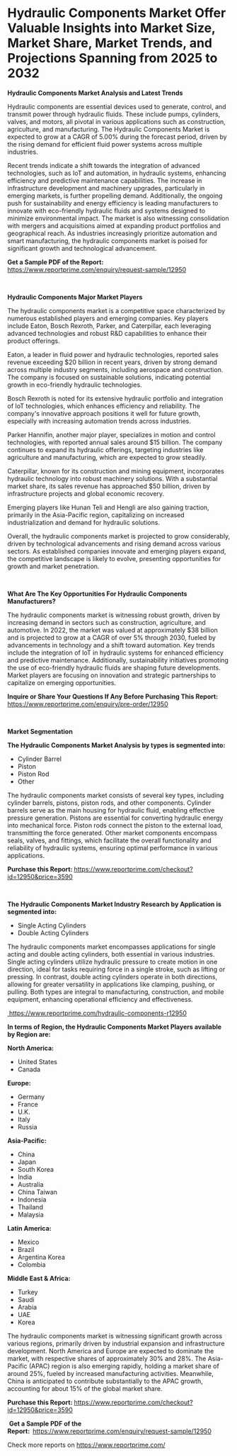 <p><h1>Hydraulic Components Market Offer Valuable Insights into Market Size, Market Share, Market Trends, and Projections Spanning from 2025 to 2032</h1></p><p><strong>Hydraulic Components Market Analysis and Latest Trends</strong></p>
<p><p>Hydraulic components are essential devices used to generate, control, and transmit power through hydraulic fluids. These include pumps, cylinders, valves, and motors, all pivotal in various applications such as construction, agriculture, and manufacturing. The Hydraulic Components Market is expected to grow at a CAGR of 5.00% during the forecast period, driven by the rising demand for efficient fluid power systems across multiple industries.</p><p>Recent trends indicate a shift towards the integration of advanced technologies, such as IoT and automation, in hydraulic systems, enhancing efficiency and predictive maintenance capabilities. The increase in infrastructure development and machinery upgrades, particularly in emerging markets, is further propelling demand. Additionally, the ongoing push for sustainability and energy efficiency is leading manufacturers to innovate with eco-friendly hydraulic fluids and systems designed to minimize environmental impact. The market is also witnessing consolidation with mergers and acquisitions aimed at expanding product portfolios and geographical reach. As industries increasingly prioritize automation and smart manufacturing, the hydraulic components market is poised for significant growth and technological advancement.</p></p>
<p><strong>Get a Sample PDF of the Report:&nbsp;</strong> <a href="https://www.reportprime.com/enquiry/request-sample/12950?utm_campaign=2288&utm_medium=2&utm_source=Github&utm_content=ia&utm_term=19032025&utm_id=hydraulic-components">https://www.reportprime.com/enquiry/request-sample/12950</a></p>
<p>&nbsp;</p>
<p><strong>Hydraulic Components Major Market Players</strong></p>
<p><p>The hydraulic components market is a competitive space characterized by numerous established players and emerging companies. Key players include Eaton, Bosch Rexroth, Parker, and Caterpillar, each leveraging advanced technologies and robust R&D capabilities to enhance their product offerings. </p><p>Eaton, a leader in fluid power and hydraulic technologies, reported sales revenue exceeding $20 billion in recent years, driven by strong demand across multiple industry segments, including aerospace and construction. The company is focused on sustainable solutions, indicating potential growth in eco-friendly hydraulic technologies.</p><p>Bosch Rexroth is noted for its extensive hydraulic portfolio and integration of IoT technologies, which enhances efficiency and reliability. The company's innovative approach positions it well for future growth, especially with increasing automation trends across industries. </p><p>Parker Hannifin, another major player, specializes in motion and control technologies, with reported annual sales around $15 billion. The company continues to expand its hydraulic offerings, targeting industries like agriculture and manufacturing, which are expected to grow steadily.</p><p>Caterpillar, known for its construction and mining equipment, incorporates hydraulic technology into robust machinery solutions. With a substantial market share, its sales revenue has approached $50 billion, driven by infrastructure projects and global economic recovery.</p><p>Emerging players like Hunan Teli and Hengli are also gaining traction, primarily in the Asia-Pacific region, capitalizing on increased industrialization and demand for hydraulic solutions.</p><p>Overall, the hydraulic components market is projected to grow considerably, driven by technological advancements and rising demand across various sectors. As established companies innovate and emerging players expand, the competitive landscape is likely to evolve, presenting opportunities for growth and market penetration.</p></p>
<p>&nbsp;</p>
<p><strong>What Are The Key Opportunities For Hydraulic Components Manufacturers?</strong></p>
<p><p>The hydraulic components market is witnessing robust growth, driven by increasing demand in sectors such as construction, agriculture, and automotive. In 2022, the market was valued at approximately $38 billion and is projected to grow at a CAGR of over 5% through 2030, fueled by advancements in technology and a shift toward automation. Key trends include the integration of IoT in hydraulic systems for enhanced efficiency and predictive maintenance. Additionally, sustainability initiatives promoting the use of eco-friendly hydraulic fluids are shaping future developments. Market players are focusing on innovation and strategic partnerships to capitalize on emerging opportunities.</p></p>
<p><strong>Inquire or Share Your Questions If Any Before Purchasing This Report:</strong> <a href="https://www.reportprime.com/enquiry/pre-order/12950?utm_campaign=2288&utm_medium=2&utm_source=Github&utm_content=ia&utm_term=19032025&utm_id=hydraulic-components">https://www.reportprime.com/enquiry/pre-order/12950</a></p>
<p>&nbsp;</p>
<p><strong>Market Segmentation</strong></p>
<p><strong>The Hydraulic Components Market Analysis by types is segmented into:</strong></p>
<p><ul><li>Cylinder Barrel</li><li>Piston</li><li>Piston Rod</li><li>Other</li></ul></p>
<p><p>The hydraulic components market consists of several key types, including cylinder barrels, pistons, piston rods, and other components. Cylinder barrels serve as the main housing for hydraulic fluid, enabling effective pressure generation. Pistons are essential for converting hydraulic energy into mechanical force. Piston rods connect the piston to the external load, transmitting the force generated. Other market components encompass seals, valves, and fittings, which facilitate the overall functionality and reliability of hydraulic systems, ensuring optimal performance in various applications.</p></p>
<p><strong>Purchase this Report:&nbsp;</strong><a href="https://www.reportprime.com/checkout?id=12950&price=3590&utm_campaign=2288&utm_medium=2&utm_source=Github&utm_content=ia&utm_term=19032025&utm_id=hydraulic-components">https://www.reportprime.com/checkout?id=12950&price=3590</a></p>
<p>&nbsp;</p>
<p><strong>The Hydraulic Components Market Industry Research by Application is segmented into:</strong></p>
<p><ul><li>Single Acting Cylinders</li><li>Double Acting Cylinders</li></ul></p>
<p><p>The hydraulic components market encompasses applications for single acting and double acting cylinders, both essential in various industries. Single acting cylinders utilize hydraulic pressure to create motion in one direction, ideal for tasks requiring force in a single stroke, such as lifting or pressing. In contrast, double acting cylinders operate in both directions, allowing for greater versatility in applications like clamping, pushing, or pulling. Both types are integral to manufacturing, construction, and mobile equipment, enhancing operational efficiency and effectiveness.</p></p>
<p><a href="https://www.reportprime.com/hydraulic-components-r12950?utm_campaign=2288&utm_medium=2&utm_source=Github&utm_content=ia&utm_term=19032025&utm_id=hydraulic-components">&nbsp;https://www.reportprime.com/hydraulic-components-r12950</a></p>
<p><strong>In terms of Region, the Hydraulic Components Market Players available by Region are:</strong></p>
<p>
    <p> <strong> North America: </strong>
        <ul>
            <li>United States</li>
            <li>Canada</li>
        </ul>
        </p> 
    <p> <strong> Europe: </strong>
        <ul>
            <li>Germany</li>
            <li>France</li>
            <li>U.K.</li>
            <li>Italy</li>
            <li>Russia</li>
        </ul>
        </p> 
    <p> <strong> Asia-Pacific: </strong>
        <ul>
            <li>China</li>
            <li>Japan</li>
            <li>South Korea</li>
            <li>India</li>
            <li>Australia</li>
            <li>China Taiwan</li>
            <li>Indonesia</li>
            <li>Thailand</li>
            <li>Malaysia</li>
        </ul>
        </p> 
    <p> <strong> Latin America: </strong>
        <ul>
            <li>Mexico</li>
            <li>Brazil</li>
            <li>Argentina Korea</li>
            <li>Colombia</li>
        </ul>
        </p> 
    <p> <strong> Middle East & Africa: </strong>
        <ul>
            <li>Turkey</li>
            <li>Saudi</li>
            <li>Arabia</li>
            <li>UAE</li>
            <li>Korea</li>
        </ul>
    </p>
    </p>
<p><p>The hydraulic components market is witnessing significant growth across various regions, primarily driven by industrial expansion and infrastructure development. North America and Europe are expected to dominate the market, with respective shares of approximately 30% and 28%. The Asia-Pacific (APAC) region is also emerging rapidly, holding a market share of around 25%, fueled by increased manufacturing activities. Meanwhile, China is anticipated to contribute substantially to the APAC growth, accounting for about 15% of the global market share.</p></p>
<p><strong>Purchase this Report: </strong><a href="https://www.reportprime.com/checkout?id=12950&price=3590&utm_campaign=2288&utm_medium=2&utm_source=Github&utm_content=ia&utm_term=19032025&utm_id=hydraulic-components">https://www.reportprime.com/checkout?id=12950&price=3590</a></p>
<p>&nbsp;<strong>Get a Sample PDF of the Report:&nbsp;&nbsp;</strong><a href="https://www.reportprime.com/enquiry/request-sample/12950?utm_campaign=2288&utm_medium=2&utm_source=Github&utm_content=ia&utm_term=19032025&utm_id=hydraulic-components">https://www.reportprime.com/enquiry/request-sample/12950</a></p>
<p><strong></strong></p>
<p>Check more reports on <a href="https://www.reportprime.com/?utm_campaign=2288&utm_medium=2&utm_source=Github&utm_content=ia&utm_term=19032025&utm_id=hydraulic-components">https://www.reportprime.com/</a></p>